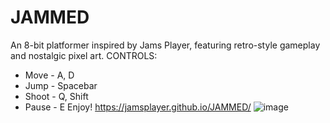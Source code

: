 # JAMMED
An 8-bit platformer inspired by Jams Player, featuring retro-style gameplay and nostalgic pixel art.
CONTROLS: 
* Move - A, D
* Jump - Spacebar
* Shoot - Q, Shift
* Pause - E
Enjoy! https://jamsplayer.github.io/JAMMED/
![image](https://github.com/user-attachments/assets/4126a93b-7b5d-4edd-b78f-aae124eff760)
